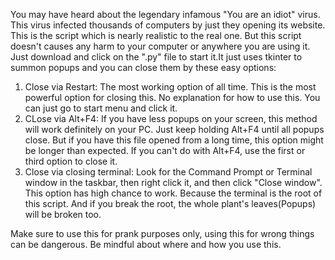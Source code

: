 You may have heard about the legendary infamous "You are an idiot" virus. This virus infected thousands of computers by just they opening its website. This is the script which is nearly 
realistic to the real one. But this script doesn't causes any harm to your computer or anywhere you are using it. Just download and click on the ".py" file to start it.It just uses tkinter 
to summon popups and you can close them by these easy options:
1. Close via Restart: The most working option of all time. This is the most powerful option for closing this. No explanation for how to use this. You can just go to start menu and click it.
2. CLose via Alt+F4: If you have less popups on your screen, this method will work definitely on your PC. Just keep holding Alt+F4 until all popups close. But if you have this file opened
from a long time, this option might be longer than expected. If you can't do with Alt+F4, use the first or third option to close it.
3. Close via closing terminal: Look for the Command Prompt or Terminal window in the taskbar, then right click it, and then click "Close window". This option has high chance to work. Because
the terminal is the root of this script. And if you break the root, the whole plant's leaves(Popups) will be broken too.

Make sure to use this for prank purposes only, using this for wrong things can be dangerous. Be mindful about where and how you use this.
